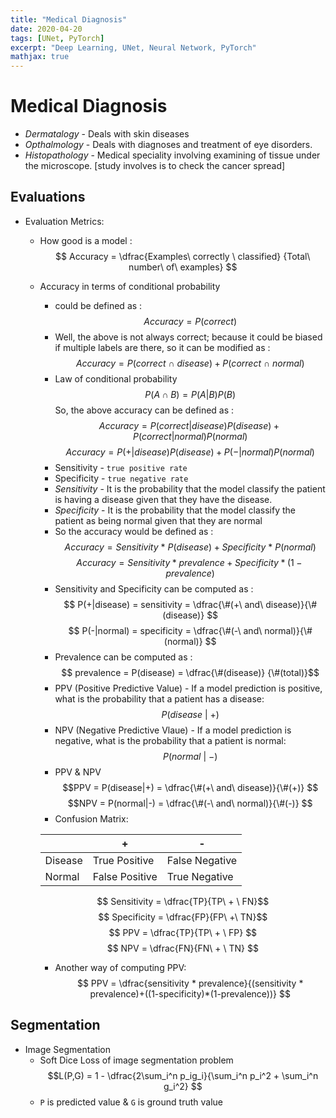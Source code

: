 ```yaml
---
title: "Medical Diagnosis"
date: 2020-04-20
tags: [UNet, PyTorch]
excerpt: "Deep Learning, UNet, Neural Network, PyTorch"
mathjax: true
---
```


# Medical Diagnosis

- *Dermatalogy* - Deals with skin diseases
- *Opthalmology* - Deals with diagnoses and treatment of eye disorders.
- *Histopathology* - Medical speciality involving examining of tissue under the microscope. [study involves is to check the cancer spread]



## Evaluations

- Evaluation Metrics:
  - How good is a model :
   $$ Accuracy = \dfrac{Examples\ correctly \ classified} {Total\ number\ of\ examples} $$
  - Accuracy in terms of conditional probability
    - could be defined as :
    $$ Accuracy = P(correct) $$
    - Well, the above is not always correct; because it could be biased if multiple labels are there, so it can be modified as :
    $$ Accuracy = P(correct\ \cap \ disease) + P(correct\  \cap \ normal) $$
    - Law of conditional probability
    $$ P(A \cap B) = P(A|B)P(B) $$
    So, the above accuracy can be defined as :
    $$ Accuracy = P(correct|disease)P(disease) + P(correct|normal)P(normal) $$
    $$ Accuracy = P(+|disease)P(disease) + P(-|normal)P(normal) $$
    - Sensitivity - `true positive rate`
    - Specificity - `true negative rate`
    - *Sensitivity* - It is the probability that the model classify the patient is having a disease given that they have the disease.
    - *Specificity* - It is the probability that the model classify the patient as being normal given that they are normal
    - So the accuracy would be defined as :
    $$ Accuracy = Sensitivity\ * \ P(disease) + Specificity \ * \ P(normal) $$
    $$ Accuracy = Sensitivity * prevalence + Specificity * (1 - prevalence) $$
    - Sensitivity and Specificity can be computed as :
    $$ P(+|disease) = sensitivity = \dfrac{\#(+\ and\ disease)}{\#(disease)} $$
    $$ P(-|normal) = specificity = \dfrac{\#(-\ and\ normal)}{\#(normal)} $$
    - Prevalence can be computed as :
    $$ prevalence = P(disease) = \dfrac{\#(disease)} {\#(total)}$$
    - PPV (Positive Predictive Value) - If a model prediction is positive, what is the probability that a patient has a disease:
    $$ P(disease\ |\ +) $$
    - NPV (Negative Predictive Vlaue) - If a model prediction is negative, what is the probability that a patient is normal:
    $$ P(normal\ |\ -) $$
    - PPV & NPV
    $$PPV = P(disease|+) = \dfrac{\#(+\ and\ disease)}{\#(+)} $$
    $$NPV = P(normal|-) = \dfrac{\#(-\ and\ normal)}{\#(-)} $$
    - Confusion Matrix:
    
    |             |     +         |    -           |
    | ----------- | ------------- |--------------- |
    | Disease     | True Positive | False Negative |
    | Normal      | False Positive| True Negative  |
    
    $$ Sensitivity = \dfrac{TP}{TP\ + \ FN}$$
    $$ Specificity = \dfrac{FP}{FP\ +\ TN}$$
    $$ PPV = \dfrac{TP}{TP\ + \ FP} $$
    $$ NPV = \dfrac{FN}{FN\ + \ TN} $$
    
    - Another way of computing PPV:
    $$ PPV = \dfrac{sensitivity * prevalence}{(sensitivity * prevalence)+((1-specificity)*(1-prevalence))} $$
    
## Segmentation

- Image Segmentation
  - Soft Dice Loss of image segmentation problem
  $$L(P,G) = 1 - \dfrac{2\sum_i^n p_ig_i}{\sum_i^n p_i^2 + \sum_i^n g_i^2} $$
  - `P` is predicted value & `G` is ground truth value

     
